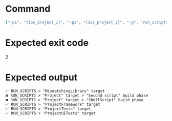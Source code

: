 # Command
```json
["-p1", "{ios_project_1}", "-p2", "{ios_project_2}", "-g", "run_scripts", "-f", "console"]
```

# Expected exit code
2

# Expected output
```
✅ RUN_SCRIPTS > "MismatchingLibrary" target
❌ RUN_SCRIPTS > "Project" target > "Second script" build phase
❌ RUN_SCRIPTS > "Project" target > "ShellScript" build phase
✅ RUN_SCRIPTS > "ProjectFramework" target
✅ RUN_SCRIPTS > "ProjectTests" target
✅ RUN_SCRIPTS > "ProjectUITests" target


```
